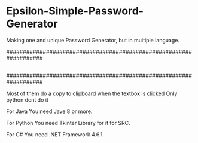 # Epsilon-Simple-Password-Generator
Making one and unique Password Generator, but in multiple language.

###################################################################
##                                                               ##
###################################################################

Most of them do a copy to clipboard when the textbox is clicked 
Only python dont do it 

For Java You need Jave 8 or more.

For Python You need Tkinter Library for it for SRC.

For C# You need .NET Framework 4.6.1.
